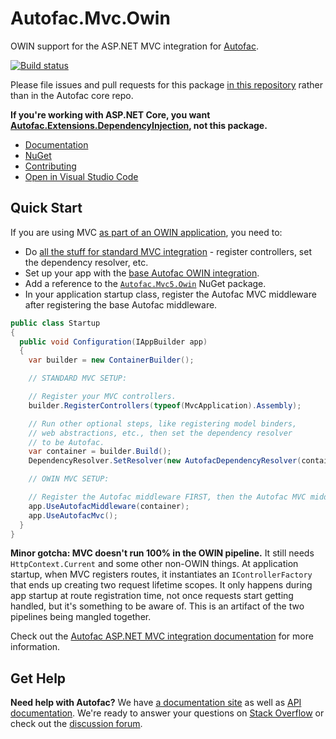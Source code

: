 # Autofac.Mvc.Owin

OWIN support for the ASP.NET MVC integration for [Autofac](https://autofac.org).

[![Build status](https://ci.appveyor.com/api/projects/status/3fh0r8x7qtbfmv08?svg=true)](https://ci.appveyor.com/project/Autofac/autofac-mvc-owin)

Please file issues and pull requests for this package [in this repository](https://github.com/autofac/Autofac.Mvc.Owin/issues) rather than in the Autofac core repo.

**If you're working with ASP.NET Core, you want [Autofac.Extensions.DependencyInjection](https://www.nuget.org/packages/Autofac.Extensions.DependencyInjection), not this package.**

- [Documentation](https://autofac.readthedocs.io/en/latest/integration/mvc.html)
- [NuGet](https://www.nuget.org/packages/Autofac.Mvc5.Owin)
- [Contributing](https://autofac.readthedocs.io/en/latest/contributors.html)
- [Open in Visual Studio Code](https://open.vscode.dev/autofac/Autofac.Mvc.Owin)

## Quick Start

If you are using MVC [as part of an OWIN application](https://autofac.readthedocs.io/en/latest/integration/owin.html), you need to:

- Do [all the stuff for standard MVC integration](https://autofac.readthedocs.io/en/latest/integration/mvc.html) - register controllers, set the dependency resolver, etc.
- Set up your app with the [base Autofac OWIN integration](https://autofac.readthedocs.io/en/latest/integration/owin.html).
- Add a reference to the [`Autofac.Mvc5.Owin`](https://www.nuget.org/packages/Autofac.Mvc5.Owin/) NuGet package.
- In your application startup class, register the Autofac MVC middleware after registering the base Autofac middleware.

```c#
public class Startup
{
  public void Configuration(IAppBuilder app)
  {
    var builder = new ContainerBuilder();

    // STANDARD MVC SETUP:

    // Register your MVC controllers.
    builder.RegisterControllers(typeof(MvcApplication).Assembly);

    // Run other optional steps, like registering model binders,
    // web abstractions, etc., then set the dependency resolver
    // to be Autofac.
    var container = builder.Build();
    DependencyResolver.SetResolver(new AutofacDependencyResolver(container));

    // OWIN MVC SETUP:

    // Register the Autofac middleware FIRST, then the Autofac MVC middleware.
    app.UseAutofacMiddleware(container);
    app.UseAutofacMvc();
  }
}
```

**Minor gotcha: MVC doesn't run 100% in the OWIN pipeline.** It still needs `HttpContext.Current` and some other non-OWIN things. At application startup, when MVC registers routes, it instantiates an `IControllerFactory` that ends up creating two request lifetime scopes. It only happens during app startup at route registration time, not once requests start getting handled, but it's something to be aware of. This is an artifact of the two pipelines being mangled together.

Check out the [Autofac ASP.NET MVC integration documentation](https://autofac.readthedocs.io/en/latest/integration/mvc.html) for more information.

## Get Help

**Need help with Autofac?** We have [a documentation site](https://autofac.readthedocs.io/) as well as [API documentation](https://autofac.org/apidoc/). We're ready to answer your questions on [Stack Overflow](https://stackoverflow.com/questions/tagged/autofac) or check out the [discussion forum](https://groups.google.com/forum/#forum/autofac).

